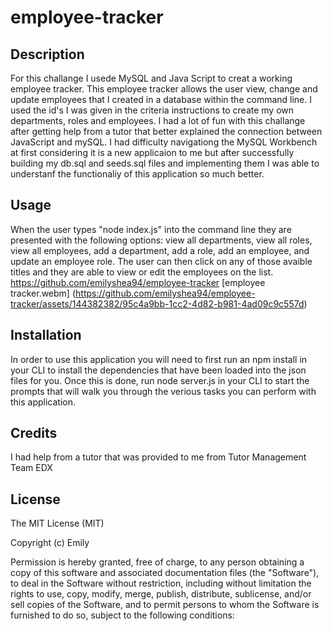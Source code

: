 # employee-tracker

## Description
For this challange I usede MySQL and Java Script to creat a working employee tracker. 
This employee tracker allows the user view, change and update employees that I created in a database within the command line.
I used the id's I was given in the criteria instructions to create my own departments, roles and employees.
I had a lot of fun with this challange after getting help from a tutor that better explained the connection between JavaScript and mySQL.
I had difficulty navigationg the MySQL Workbench at first considering it is a new applicaion to me but after successfully building my db.sql and seeds.sql files and implementing them I was able to understanf the functionaliy of this application so much better.

## Usage
When the user types "node index.js" into the command line they are presented with the following options: view all departments, view all roles, view all employees, add a department, add a role, add an employee, and update an employee role.
The user can then click on any of those avaible titles and they are able to view or edit the employees on the list.
https://github.com/emilyshea94/employee-tracker
[employee tracker.webm]
(https://github.com/emilyshea94/employee-tracker/assets/144382382/95c4a9bb-1cc2-4d82-b981-4ad09c9c557d)


## Installation
In order to use this application you will need to first run an npm install in your CLI to install the dependencies 
that have been loaded into the json files for you. Once this is done, 
run node server.js in your CLI to start the prompts that will walk you through the verious tasks you can perform with this application.






## Credits
I had help from a tutor that was provided to me from 
Tutor Management Team EDX


## License 

The MIT License (MIT)

Copyright (c) Emily

Permission is hereby granted, free of charge, to any person obtaining a copy of this software and associated documentation files (the "Software"), to deal in the Software without restriction, including without limitation the rights to use, copy, modify, merge, publish, distribute, sublicense, and/or sell copies of the Software, and to permit persons to whom the Software is furnished to do so, subject to the following conditions:

